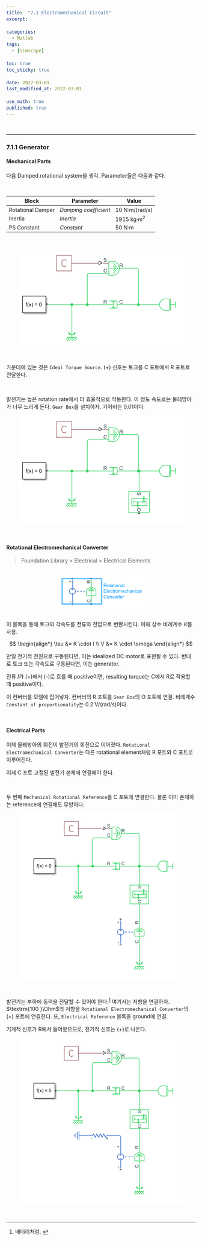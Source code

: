 ```yaml
---
title:  "7.1 Electromechanical Circuit"
excerpt: 

categories:
  - Matlab
tags:
  - [Simscape]

toc: true
toc_sticky: true
 
date: 2022-03-01
last_modified_at: 2022-03-01

use_math: true
published: true
---
```


<br>

***
### 7.1.1 Generator

#### Mechanical Parts

다음 Damped rotational system을 생각. Parameter들은 다음과 같다.

<br>

|**Block**|**Parameter**|**Value**|
|---------|-------------|---------|
|Rotational Damper|*Damping coefficient*|$\textrm{10 N·m/(rad/s)}$|
|Inertia|*Inertia*|$\textrm{1915 kg·m}^{2}$|
|PS Constant|*Constant*|$\textrm{50 N·m}$|

<br>

<p align="center"><img src="/assets/image/simscape/multi/em_441x255.png" width="441px" height="255px" title="" alt=""><br/></p>

<br>

가운데에 있는 것은 `Ideal Torque Source`. (+) 신호는 토크를 C 포트에서 R 포트로 전달한다.

<br>

발전기는 높은 rotation rate에서 더 효율적으로 작동한다. 이 정도 속도로는 물레방아가 너무 느리게 돈다.
`Gear Box`를 설치하자. 기어비는 $\textrm{0.01}$이다.

<p align="center"><img src="/assets/image/simscape/multi/em2_441x288.png" width="441px" height="288px" title="" alt=""><br/></p>

<br>

#### Rotational Electromechanical Converter

> Foundation Library > Electrical > Electrical Elements

<p align="center"><img src="/assets/image/simscape/multi/em3_235x119.png" width="235px" height="119px" title="" alt=""><br/></p>

이 블록을 통해 토크와 각속도를 전류와 전압으로 변환시킨다. 이때 상수 비례계수 $K$를 사용.

$$
\begin{align*}
\tau &= K \cdot I \\
V &= K \cdot \omega
\end{align*}
$$

만일 전기적 전원으로 구동된다면, 이는 idealized DC motor로 표현될 수 있다.
반대로 토크 또는 각속도로 구동된다면, 이는 generator.

전류 $I$가 (+)에서 (-)로 흐를 때 positive이면, resulting torque는 C에서 R로 작용할 때 positive이다.

이 컨버터를 모델에 집어넣자. 컨버터의 R 포트를 `Gear Box`의 O 포트에 연결. 비례계수 `Constant of proportionality`는 $\textrm{0.2 V/(rad/s)}$이다.

<br>

#### Electrical Parts

이제 물레방아의 회전이 발전기의 회전으로 이어졌다. `Rotational Electromechanical Converter`는 다른 rotational element처럼 R 포트와 C 포트로 이루어진다.

이제 C 포트 고정된 발전기 본체에 연결해야 한다.

<br>

두 번째 `Mechanical Rotational Reference`를 C 포트에 연결한다. 물론 이미 존재하는 reference에 연결해도 무방하다.

<p align="center"><img src="/assets/image/simscape/multi/em4_436x441.png" width="436px" height="441px" title="" alt=""><br/></p>

<br>

발전기는 부하에 동력을 전달할 수 있어야 한다.<sup id="fnref:1"><a href="#fn:1" rel="footnote">1</a></sup>
여기서는 저항을 연결하자. $\textrm{100 }\Ohm$의 저항을 `Rotational Electromechanical Converter`의 (+) 포트에 연결한다. 또, `Electrical Reference` 블록을 ground에 연결.

기계적 신호가 R에서 들어왔으므로, 전기적 신호는 (+)로 나온다.

<p align="center"><img src="/assets/image/simscape/multi/em5_436x441.png" width="436px" height="441px" title="" alt=""><br/></p>

<br>

***

<div class="footnotes"><ol>
<li class="footnote" id="fn:1">
<p>
배터리처럼.
<a href="#fnref:1" title=""> ↩</a><p>